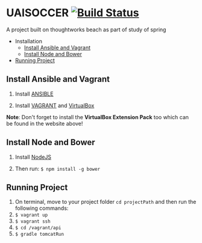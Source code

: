 # UAISOCCER [![Build Status](https://snap-ci.com/raigons/uaisoccer/branch/master/build_image)](https://snap-ci.com/raigons/uaisoccer/branch/master)
A project built on thoughtworks beach as part of study of spring

* Installation
  * [Install Ansible and Vagrant](https://github.com/raigons/uaisoccer#install-ansible-and-vagrant)
  * [Install Node and Bower](https://github.com/raigons/uaisoccer#install-node-and-bower)
* [Running Project](https://github.com/raigons/uaisoccer#running-project)  

## Install Ansible and Vagrant

1. Install [ANSIBLE](http://www.ansible.com "ansible")

2. Install [VAGRANT](http://www.vagrantup.com/ "vagrant") and [VirtualBox](https://www.virtualbox.org/wiki/Downloads "virtualbox")

  __Note__: Don't forget to install the __VirtualBox Extension Pack__ too which can be found in the website above!


## Install Node and Bower

1. Install [NodeJS](https://nodejs.org "nodejs")

2. Then run: `$ npm install -g bower`

## Running Project 

1. On terminal, move to your project folder `cd projectPath` and then run the following commands:
2. `$ vagrant up` 
3. `$ vagrant ssh`
4. `$ cd /vagrant/api`
5. `$ gradle tomcatRun`



